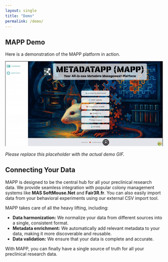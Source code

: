 ```yaml
---
layout: single
title: "Demo"
permalink: /demo/
---
```


## MAPP Demo

Here is a demonstration of the MAPP platform in action.

![MAPP Demo GIF](/assets/images/MAPP-SM-Fair3R.gif)

*Please replace this placeholder with the actual demo GIF.*

## Connecting Your Data

MAPP is designed to be the central hub for all your preclinical research data. We provide seamless integration with popular colony management systems like **MAS SoftMouse.Net** and **Fair3R.fr**. You can also easily import data from your behavioral experiments using our external CSV import tool.

MAPP takes care of all the heavy lifting, including:

*   **Data harmonization:** We normalize your data from different sources into a single, consistent format.
*   **Metadata enrichment:** We automatically add relevant metadata to your data, making it more discoverable and reusable.
*   **Data validation:** We ensure that your data is complete and accurate.

With MAPP, you can finally have a single source of truth for all your preclinical research data.
